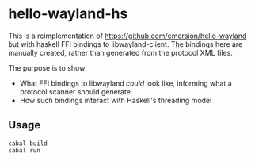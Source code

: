 # hello-wayland-hs
This is a reimplementation of https://github.com/emersion/hello-wayland but with haskell FFI bindings to libwayland-client.  The bindings here are manually created, rather than generated from the protocol XML files.

The purpose is to show:

- What FFI bindings to libwayland *could* look like, informing what a protocol scanner should generate
- How such bindings interact with Haskell's threading model

## Usage
```
cabal build
cabal run
```
